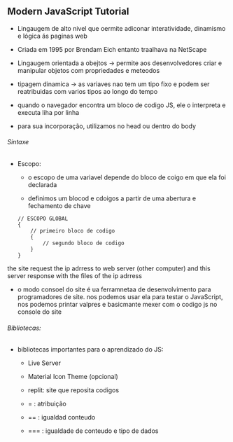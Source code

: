 ## Modern JavaScript Tutorial

* Lingaugem de alto nivel que oermite adiconar interatividade, dinamismo e lógica ás paginas web

* Criada em 1995 por Brendam Eich entanto traalhava na NetScape

* Lingaugem orientada a obejtos -> permite aos desenvolvedores criar e manipular objetos com propriedades e meteodos

* tipagem dinamica -> as variaves nao tem um tipo fixo e podem ser reatribuidas com varios tipos ao longo do tempo

* quando o navegador encontra um bloco de codigo JS, ele o interpreta e executa liha por linha

* para sua incorporação, utilizamos <script></script> no head ou dentro do body

###### Sintaxe

* Escopo: 
    * o escopo de uma variavel depende do bloco de coigo em que ela foi declarada

    * definimos um blocod e cdoigos a partir de uma abertura e fechamento de chave

    ```
    // ESCOPO GLOBAL
    {
        // primeiro bloco de codigo
        {
            // segundo bloco de codigo
        }
    }
    ```

the site request the ip adrress to web server (other computer) and this server response with the files of the ip adrress

 * o modo consoel do site é ua  ferramnetaa de desenvolvimento para programadores de site. nos podemos usar ela para testar o JavaScript, nos podemos printar valpres e basicmante mexer com o codigo js no console do site

###### Bibliotecas:

- bibliotecas importantes para o aprendizado do JS: 

  * Live Server
  * Material Icon Theme (opcional)
 
  * replit: site que reposita codigos
 
  * = : atribuição
  * == : igualdad conteudo
  * === : igualdade de conteudo e tipo de dados
